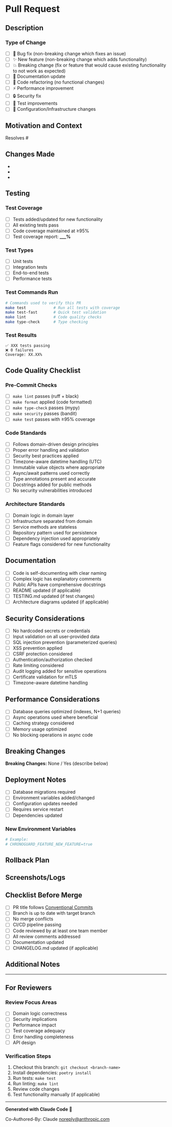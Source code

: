 # Pull Request

## Description

<!-- Provide a clear and concise description of what this PR does -->

### Type of Change

<!-- Mark the relevant option with an [x] -->

- [ ] 🐛 Bug fix (non-breaking change which fixes an issue)
- [ ] ✨ New feature (non-breaking change which adds functionality)
- [ ] 💥 Breaking change (fix or feature that would cause existing functionality to not work as expected)
- [ ] 📝 Documentation update
- [ ] 🎨 Code refactoring (no functional changes)
- [ ] ⚡ Performance improvement
- [ ] 🔒 Security fix
- [ ] 🧪 Test improvements
- [ ] 🔧 Configuration/Infrastructure changes

## Motivation and Context

<!-- Why is this change required? What problem does it solve? -->
<!-- Link to any related issues here using #issue-number -->

Resolves #

## Changes Made

<!-- List the specific changes made in this PR -->

-
-
-

## Testing

### Test Coverage

- [ ] Tests added/updated for new functionality
- [ ] All existing tests pass
- [ ] Code coverage maintained at ≥95%
- [ ] Test coverage report: **___%**

### Test Types

<!-- Mark all that apply -->

- [ ] Unit tests
- [ ] Integration tests
- [ ] End-to-end tests
- [ ] Performance tests

### Test Commands Run

```bash
# Commands used to verify this PR
make test            # Run all tests with coverage
make test-fast       # Quick test validation
make lint            # Code quality checks
make type-check      # Type checking
```

### Test Results

<!-- Paste test output summary here -->

```
✅ XXX tests passing
❌ 0 failures
Coverage: XX.XX%
```

## Code Quality Checklist

### Pre-Commit Checks

- [ ] `make lint` passes (ruff + black)
- [ ] `make format` applied (code formatted)
- [ ] `make type-check` passes (mypy)
- [ ] `make security` passes (bandit)
- [ ] `make test` passes with ≥95% coverage

### Code Standards

- [ ] Follows domain-driven design principles
- [ ] Proper error handling and validation
- [ ] Security best practices applied
- [ ] Timezone-aware datetime handling (UTC)
- [ ] Immutable value objects where appropriate
- [ ] Async/await patterns used correctly
- [ ] Type annotations present and accurate
- [ ] Docstrings added for public methods
- [ ] No security vulnerabilities introduced

### Architecture Standards

- [ ] Domain logic in domain layer
- [ ] Infrastructure separated from domain
- [ ] Service methods are stateless
- [ ] Repository pattern used for persistence
- [ ] Dependency injection used appropriately
- [ ] Feature flags considered for new functionality

## Documentation

- [ ] Code is self-documenting with clear naming
- [ ] Complex logic has explanatory comments
- [ ] Public APIs have comprehensive docstrings
- [ ] README updated (if applicable)
- [ ] TESTING.md updated (if test changes)
- [ ] Architecture diagrams updated (if applicable)

## Security Considerations

- [ ] No hardcoded secrets or credentials
- [ ] Input validation on all user-provided data
- [ ] SQL injection prevention (parameterized queries)
- [ ] XSS prevention applied
- [ ] CSRF protection considered
- [ ] Authentication/authorization checked
- [ ] Rate limiting considered
- [ ] Audit logging added for sensitive operations
- [ ] Certificate validation for mTLS
- [ ] Timezone-aware datetime handling

## Performance Considerations

- [ ] Database queries optimized (indexes, N+1 queries)
- [ ] Async operations used where beneficial
- [ ] Caching strategy considered
- [ ] Memory usage optimized
- [ ] No blocking operations in async code

## Breaking Changes

<!-- If this PR introduces breaking changes, describe them here -->
<!-- Include migration guide for users if applicable -->

**Breaking Changes:** None / Yes (describe below)

## Deployment Notes

<!-- Any special deployment considerations? -->

- [ ] Database migrations required
- [ ] Environment variables added/changed
- [ ] Configuration updates needed
- [ ] Requires service restart
- [ ] Dependencies updated

### New Environment Variables

<!-- List any new environment variables -->

```bash
# Example:
# CHRONOGUARD_FEATURE_NEW_FEATURE=true
```

## Rollback Plan

<!-- How can this change be rolled back if needed? -->

## Screenshots/Logs

<!-- If applicable, add screenshots or log outputs to help explain the changes -->

## Checklist Before Merge

- [ ] PR title follows [Conventional Commits](https://www.conventionalcommits.org/)
- [ ] Branch is up to date with target branch
- [ ] No merge conflicts
- [ ] CI/CD pipeline passing
- [ ] Code reviewed by at least one team member
- [ ] All review comments addressed
- [ ] Documentation updated
- [ ] CHANGELOG.md updated (if applicable)

## Additional Notes

<!-- Any additional information that reviewers should know -->

---

## For Reviewers

### Review Focus Areas

<!-- Highlight specific areas that need careful review -->

- [ ] Domain logic correctness
- [ ] Security implications
- [ ] Performance impact
- [ ] Test coverage adequacy
- [ ] Error handling completeness
- [ ] API design

### Verification Steps

1. Checkout this branch: `git checkout <branch-name>`
2. Install dependencies: `poetry install`
3. Run tests: `make test`
4. Run linting: `make lint`
5. Review code changes
6. Test functionality manually (if applicable)

---

**Generated with Claude Code** 🤖

Co-Authored-By: Claude <noreply@anthropic.com>

